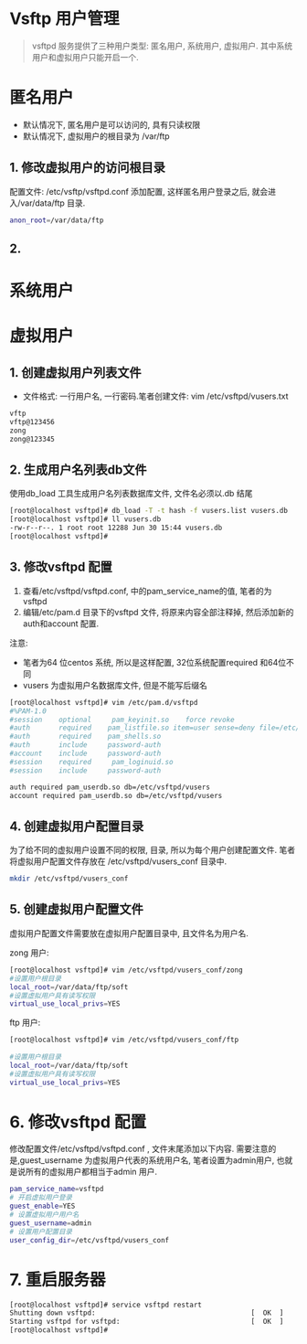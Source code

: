 # Vsftp 用户管理
> vsftpd 服务提供了三种用户类型: 匿名用户, 系统用户, 虚拟用户. 其中系统用户和虚拟用户只能开启一个.

# 匿名用户
* 默认情况下, 匿名用户是可以访问的, 具有只读权限
* 默认情况下, 虚拟用户的根目录为 /var/ftp



## 1. 修改虚拟用户的访问根目录
配置文件: /etc/vsftp/vsftpd.conf 添加配置, 这样匿名用户登录之后, 就会进入/var/data/ftp 目录. 
```bash
anon_root=/var/data/ftp
```

## 2. 



# 系统用户


# 虚拟用户
## 1. 创建虚拟用户列表文件
* 文件格式: 一行用户名, 一行密码.笔者创建文件: vim /etc/vsftpd/vusers.txt

```bash
vftp
vftp@123456
zong
zong@123345
```

## 2. 生成用户名列表db文件

使用db_load 工具生成用户名列表数据库文件, 文件名必须以.db 结尾
```bash
[root@localhost vsftpd]# db_load -T -t hash -f vusers.list vusers.db 
[root@localhost vsftpd]# ll vusers.db 
-rw-r--r--. 1 root root 12288 Jun 30 15:44 vusers.db
[root@localhost vsftpd]# 
```

## 3. 修改vsftpd 配置
1. 查看/etc/vsftpd/vsftpd.conf, 中的pam_service_name的值, 笔者的为 vsftpd
2. 编辑/etc/pam.d 目录下的vsftpd 文件, 将原来内容全部注释掉, 然后添加新的auth和account 配置.


 注意:
 * 笔者为64 位centos 系统, 所以是这样配置, 32位系统配置required 和64位不同
 * vusers 为虚拟用户名数据库文件, 但是不能写后缀名

```bash
[root@localhost vsftpd]# vim /etc/pam.d/vsftpd
#%PAM-1.0
#session    optional     pam_keyinit.so    force revoke
#auth       required    pam_listfile.so item=user sense=deny file=/etc/vsftpd/ftpusers onerr=succeed
#auth       required    pam_shells.so
#auth       include     password-auth
#account    include     password-auth
#session    required     pam_loginuid.so
#session    include     password-auth

auth required pam_userdb.so db=/etc/vsftpd/vusers
account required pam_userdb.so db=/etc/vsftpd/vusers
```
## 4. 创建虚拟用户配置目录
为了给不同的虚拟用户设置不同的权限, 目录, 所以为每个用户创建配置文件. 笔者将虚拟用户配置文件存放在 /etc/vsftpd/vusers_conf 目录中.
```bash
mkdir /etc/vsftpd/vusers_conf
```

## 5. 创建虚拟用户配置文件
虚拟用户配置文件需要放在虚拟用户配置目录中, 且文件名为用户名.

zong 用户:
```bash
[root@localhost vsftpd]# vim /etc/vsftpd/vusers_conf/zong 
#设置用户根目录  
local_root=/var/data/ftp/soft
#设置虚拟用户具有读写权限
virtual_use_local_privs=YES
```

ftp 用户:
```bash
[root@localhost vsftpd]# vim /etc/vsftpd/vusers_conf/ftp
  
#设置用户根目录  
local_root=/var/data/ftp/soft
#设置虚拟用户具有读写权限
virtual_use_local_privs=YES
```

# 6. 修改vsftpd 配置
修改配置文件/etc/vsftpd/vsftpd.conf , 文件末尾添加以下内容. 需要注意的是,guest_username 为虚拟用户代表的系统用户名, 笔者设置为admin用户, 也就是说所有的虚拟用户都相当于admin 用户.

```bash
pam_service_name=vsftpd
# 开启虚拟用户登录
guest_enable=YES
# 设置虚拟用户用户名
guest_username=admin
# 设置用户配置目录
user_config_dir=/etc/vsftpd/vusers_conf
```

# 7. 重启服务器
```bash
[root@localhost vsftpd]# service vsftpd restart
Shutting down vsftpd:                                      [  OK  ]
Starting vsftpd for vsftpd:                                [  OK  ]
[root@localhost vsftpd]# 
```







